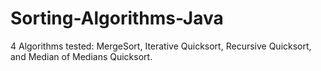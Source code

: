 # Sorting-Algorithms-Java
4 Algorithms tested: MergeSort, Iterative Quicksort, Recursive Quicksort, and Median of Medians Quicksort.
